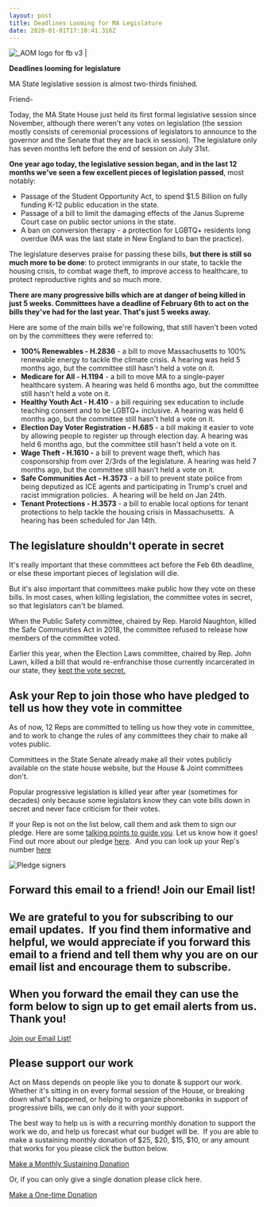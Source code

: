 ```yaml
---
layout: post
title: Deadlines Looming for MA Legislature
date: 2020-01-01T17:10:41.316Z
---
```



 ![_AOM logo for fb v3](https://hs-6201350.f.hubspotstarter.net/hub/6201350/hubfs/_AOM%20logo%20for%20fb%20v3.png?upscale=true&width=300&upscale=true&name=_AOM%20logo%20for%20fb%20v3.png) |

**Deadlines looming for legislature**

MA State legislative session is almost two-thirds finished.



Friend-

Today, the MA State House just held its first formal legislative session since November, although there weren't any votes on legislation (the session mostly consists of ceremonial processions of legislators to announce to the governor and the Senate that they are back in session). The legislature only has seven months left before the end of session on July 31st.

**One year ago today, the legislative session began, and in the last 12 months we've seen a few excellent pieces of legislation passed**, most notably:

* Passage of the Student Opportunity Act, to spend $1.5 Billion on fully funding K-12 public education in the state.
* Passage of a bill to limit the damaging effects of the Janus Supreme Court case on public sector unions in the state.
* A ban on conversion therapy - a protection for LGBTQ+ residents long overdue (MA was the last state in New England to ban the practice).

The legislature deserves praise for passing these bills, **but there is still so much more to be done**: to protect immigrants in our state, to tackle the housing crisis, to combat wage theft, to improve access to healthcare, to protect reproductive rights and so much more.

**There are many progressive bills which are at danger of being killed in just 5 weeks. Committees have a deadline of February 6th to act on the bills they've had for the last year. That's just 5 weeks away.**

Here are some of the main bills we're following, that still haven't been voted on by the committees they were referred to:

* **100% Renewables - H.2836** - a bill to move Massachusetts to 100% renewable energy to tackle the climate crisis. A hearing was held 5 months ago, but the committee still hasn't held a vote on it.
* **Medicare for All - H.1194** - a bill to move MA to a single-payer healthcare system. A hearing was held 6 months ago, but the committee still hasn't held a vote on it.
* **Healthy Youth Act - H.410** - a bill requiring sex education to include teaching consent and to be LGBTQ+ inclusive. A hearing was held 6 months ago, but the committee still hasn't held a vote on it.
* **Election Day Voter Registration - H.685** - a bill making it easier to vote by allowing people to register up through election day. A hearing was held 6 months ago, but the committee still hasn't held a vote on it.
* **Wage Theft - H.1610 -** a bill to prevent wage theft, which has cosponsorship from over 2/3rds of the legislature. A hearing was held 7 months ago, but the committee still hasn't held a vote on it.
* **Safe Communities Act - H.3573** - a bill to prevent state police from being deputized as ICE agents and participating in Trump's cruel and racist immigration policies.  A hearing will be held on Jan 24th.
* **Tenant Protections - H.3573** - a bill to enable local options for tenant protections to help tackle the housing crisis in Massachusetts.  A hearing has been scheduled for Jan 14th.

## **The legislature shouldn't operate in secret**

It's really important that these committees act before the Feb 6th deadline, or else these important pieces of legislation will die.

But it's also important that committees make public how they vote on these bills. In most cases, when killing legislation, the committee votes in secret, so that legislators can't be blamed.

When the Public Safety committee, chaired by Rep. Harold Naughton, killed the Safe Communities Act in 2018, the committee refused to release how members of the committee voted.

Earlier this year, when the Election Laws committee, chaired by Rep. John Lawn, killed a bill that would re-enfranchise those currently incarcerated in our state, they [kept the vote secret.](https://actonmass.org/post/2019/05/03/incarcerated-voting-rights2?utm_source=hs_email&utm_medium=email&_hsenc=p2ANqtz-94KhBPklay3Y-VXRAQ1uFg9yAFGBpUM8MtzKBq-Xl1ofho4LsUI643McW0835Bd_qMGoIr) 

## **Ask your Rep to join those who have pledged to tell us how they vote in committee**

As of now, 12 Reps are committed to telling us how they vote in committee, and to work to change the rules of any committees they chair to make all votes public.

Committees in the State Senate already make all their votes publicly available on the state house website, but the House & Joint committees don't.

Popular progressive legislation is killed year after year (sometimes for decades) only because some legislators know they can vote bills down in secret and never face criticism for their votes.

If your Rep is not on the list below, call them and ask them to sign our pledge. Here are some [talking points to guide you](https://docs.google.com/document/d/1BqnRKvnVGrTCYOZceAadBwcih93t6wY4Te6PV1JrnL0/edit?usp=sharing&utm_source=hs_email&utm_medium=email&_hsenc=p2ANqtz-94KhBPklay3Y-VXRAQ1uFg9yAFGBpUM8MtzKBq-Xl1ofho4LsUI643McW0835Bd_qMGoIr). Let us know how it goes! Find out more about our pledge [here](https://actonmass.org/pledge/?utm_source=hs_email&utm_medium=email&_hsenc=p2ANqtz-94KhBPklay3Y-VXRAQ1uFg9yAFGBpUM8MtzKBq-Xl1ofho4LsUI643McW0835Bd_qMGoIr).  And you can look up your Rep's number [here](https://malegislature.gov/Search/FindMyLegislator?utm_source=hs_email&utm_medium=email&_hsenc=p2ANqtz-94KhBPklay3Y-VXRAQ1uFg9yAFGBpUM8MtzKBq-Xl1ofho4LsUI643McW0835Bd_qMGoIr)

 ![Pledge signers](https://hs-6201350.f.hubspotstarter.net/hub/6201350/hubfs/Pledge%20signers.png?upscale=true&width=1120&upscale=true&name=Pledge%20signers.png)



## Forward this email to a friend! Join our Email list!

## We are grateful to you for subscribing to our email updates.  If you find them informative and helpful, we would appreciate if you forward this email to a friend and tell them why you are on our email list and encourage them to subscribe.

## When you forward the email they can use the form below to sign up to get email alerts from us. Thank you!


[Join our Email List!](https://share.hsforms.com/1XjukYzaVTTi6Sr30iofe4A3owzq?utm_source=hs_email&utm_medium=email&_hsenc=p2ANqtz-94KhBPklay3Y-VXRAQ1uFg9yAFGBpUM8MtzKBq-Xl1ofho4LsUI643McW0835Bd_qMGoIr)



## Please support our work

Act on Mass depends on people like you to donate & support our work. Whether it's sitting in on every formal session of the House, or breaking down what's happened, or helping to organize phonebanks in support of progressive bills, we can only do it with your support.

The best way to help us is with a recurring monthly donation to support the work we do, and help us forecast what our budget will be.  If you are able to make a sustaining monthly donation of $25, $20, $15, $10, or any amount that works for you please click the button below.

 [Make a Monthly Sustaining Donation](https://secure.actblue.com/donate/act-on-mass?recurring=1&utm_source=hs_email&utm_medium=email&_hsenc=p2ANqtz-94KhBPklay3Y-VXRAQ1uFg9yAFGBpUM8MtzKBq-Xl1ofho4LsUI643McW0835Bd_qMGoIr) 

Or, if you can only give a single donation please click here.

[Make a One-time Donation](https://secure.actblue.com/donate/act-on-mass?recurring=0&utm_source=hs_email&utm_medium=email&_hsenc=p2ANqtz-94KhBPklay3Y-VXRAQ1uFg9yAFGBpUM8MtzKBq-Xl1ofho4LsUI643McW0835Bd_qMGoIr) 
